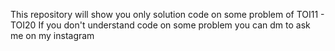 This repository will show you only solution code on some problem of TOI11 - TOI20 If you don't understand code on some problem you can dm to ask me on my instagram
